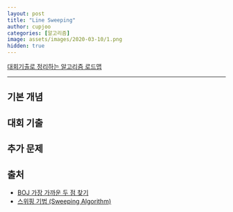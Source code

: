 ```yaml
---
layout: post
title: "Line Sweeping"
author: cupjoo
categories: [알고리즘]
image: assets/images/2020-03-10/1.png
hidden: true
---
```


[대회기출로 정리하는 알고리즘 로드맵](https://cupjoo.github.io/대회기출로-정리하는-알고리즘-로드맵)

---

## 기본 개념

## 대회 기출

## 추가 문제

## 출처

> 
- [BOJ 가장 가까운 두 점 찾기](https://www.acmicpc.net/blog/view/25)
- [스위핑 기법 (Sweeping Algorithm)](https://blog.naver.com/kks227/220907708368)
